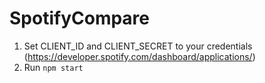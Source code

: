 # SpotifyCompare

1. Set CLIENT_ID and CLIENT_SECRET to your credentials (https://developer.spotify.com/dashboard/applications/)
2. Run `npm start`
